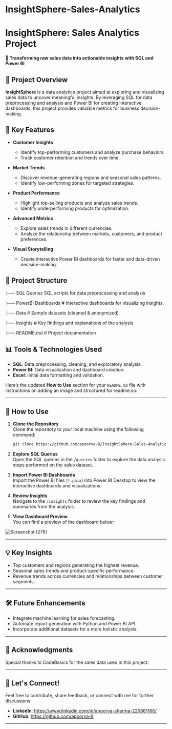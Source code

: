 
# InsightSphere-Sales-Analytics

# InsightSphere: Sales Analytics Project  
🚀 **Transforming raw sales data into actionable insights with SQL and Power BI**  

## 📌 Project Overview  
**InsightSphere** is a data analytics project aimed at exploring and visualizing sales data to uncover meaningful insights. By leveraging SQL for data preprocessing and analysis and Power BI for creating interactive dashboards, this project provides valuable metrics for business decision-making.  

## 🔑 Key Features  
- **Customer Insights**  
  - Identify top-performing customers and analyze purchase behaviors.  
  - Track customer retention and trends over time.  

- **Market Trends**  
  - Discover revenue-generating regions and seasonal sales patterns.  
  - Identify low-performing zones for targeted strategies.  

- **Product Performance**  
  - Highlight top-selling products and analyze sales trends.  
  - Identify underperforming products for optimization.  

- **Advanced Metrics**  
  - Explore sales trends in different currencies.  
  - Analyze the relationship between markets, customers, and product preferences.  

- **Visual Storytelling**  
  - Create interactive Power BI dashboards for faster and data-driven decision-making.  

## 📂 Project Structure  

├── SQL Queries SQL scripts for data preprocessing and analysis

├── PowerBI Dashboards # Interactive dashboards for visualizing insights.

├── Data # Sample datasets (cleaned & anonymized)

├── Insights # Key findings and explanations of the analysis

├── README.md # Project documentation


## 📊 Tools & Technologies Used  
- **SQL**: Data preprocessing, cleaning, and exploratory analysis.  
- **Power BI**: Data visualization and dashboard creation.  
- **Excel**: Initial data formatting and validation.  

Here’s the updated **How to Use** section for your `README.md` file with instructions on adding an image and structured for readme.so:  

---

## 🚀 How to Use  

1. **Clone the Repository**  
   Clone the repository to your local machine using the following command:  
   ```bash
   git clone https://github.com/apoorva-8/InsightSphere-Sales-Analytics.git
   ```  

2. **Explore SQL Queries**  
   Open the SQL queries in the `/queries` folder to explore the data analysis steps performed on the sales dataset.  

3. **Import Power BI Dashboards**  
   Import the Power BI files (`*.pbix`) into Power BI Desktop to view the interactive dashboards and visualizations.  

4. **Review Insights**  
   Navigate to the `/insights` folder to review the key findings and summaries from the analysis.  

5. **View Dashboard Preview**  
   You can find a preview of the dashboard below:  

  ![Screenshot (276)](https://github.com/user-attachments/assets/247b041a-dd8d-4bc3-a942-909e92783787)



---

## 💡 Key Insights  

- Top customers and regions generating the highest revenue.  
- Seasonal sales trends and product-specific performance.  
- Revenue trends across currencies and relationships between customer segments.  

---

## 🛠️ Future Enhancements  

- Integrate machine learning for sales forecasting.  
- Automate report generation with Python and Power BI API.  
- Incorporate additional datasets for a more holistic analysis.  

---

## 🙌 Acknowledgments  

Special thanks to CodeBasics for the sales data used in this project.  

---

## 🤝 Let's Connect!  

Feel free to contribute, share feedback, or connect with me for further discussions:  

- **LinkedIn**: https://www.linkedin.com/in/apoorva-sharma-226861166/
- **GitHub**: https://github.com/apoorva-8

---


